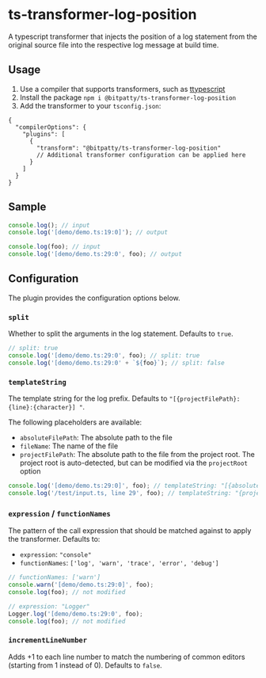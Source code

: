 # ts-transformer-log-position

A typescript transformer that injects the position of a log statement from the original source file into the respective log message at build time.

## Usage

1. Use a compiler that supports transformers, such as [ttypescript](https://github.com/cevek/ttypescript)
2. Install the package `npm i @bitpatty/ts-transformer-log-position`
3. Add the transformer to your `tsconfig.json`:

```
{
  "compilerOptions": {
    "plugins": [
      {
        "transform": "@bitpatty/ts-transformer-log-position"
        // Additional transformer configuration can be applied here
      }
    ]
  }
}
```

## Sample

```typescript
console.log(); // input
console.log('[demo/demo.ts:19:0]'); // output

console.log(foo); // input
console.log('[demo/demo.ts:29:0', foo); // output
```

## Configuration

The plugin provides the configuration options below.

### `split`

Whether to split the arguments in the log statement. Defaults to `true`.

```typescript
// split: true
console.log('[demo/demo.ts:29:0', foo); // split: true
console.log('[demo/demo.ts:29:0' + `${foo}`); // split: false
```

### `templateString`

The template string for the log prefix. Defaults to `"[{projectFilePath}:{line}:{character}] "`.

The following placeholders are available:

- `absoluteFilePath`: The absolute path to the file
- `fileName`: The name of the file
- `projectFilePath`: The absolute path to the file from the project root. The project root is auto-detected, but can be modified via the `projectRoot` option

```typescript
console.log('[demo/demo.ts:29:0]', foo); // templateString: "[{absoluteFilePath} | L{line}C{character}] "
console.log('/test/input.ts, line 29', foo); // templateString: "{projectFilePath}, line {line} "
```

### `expression` / `functionNames`

The pattern of the call expression that should be matched against to apply the transformer. Defaults to:

- `expression`: `"console"`
- `functionNames`: `['log', 'warn', 'trace', 'error', 'debug']`

```typescript
// functionNames: ['warn']
console.warn('[demo/demo.ts:29:0]', foo);
console.log(foo); // not modified

// expression: "Logger"
Logger.log('[demo/demo.ts:29:0', foo);
console.log(foo); // not modified
```

### `incrementLineNumber`

Adds +1 to each line number to match the numbering of common editors (starting from 1 instead of 0). Defaults to `false`.
